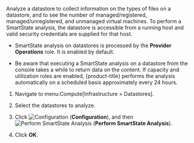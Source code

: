 Analyze a datastore to collect information on the types of files on a
datastore, and to see the number of managed/registered,
managed/unregistered, and unmanaged virtual machines. To perform a
SmartState analysis, the datastore is accessible from a running host and
valid security credentials are supplied for that host.

<div class="note">

  - SmartState analysis on datastores is processed by the **Provider
    Operations** role. It is enabled by default.

  - Be aware that executing a SmartState analysis on a datastore from
    the console takes a while to return data on the content. If capacity
    and utilization roles are enabled, {product-title} performs the
    analysis automatically on a scheduled basis approximately every 24
    hours.

</div>

1.  Navigate to menu:Compute\[Infrastructure \> Datastores\].

2.  Select the datastores to analyze.

3.  Click ![Configuration](1847.png) (**Configuration**), and then
    ![Perform SmartState Analysis](1942.png) (**Perform SmartState
    Analysis**).

4.  Click **OK**.
